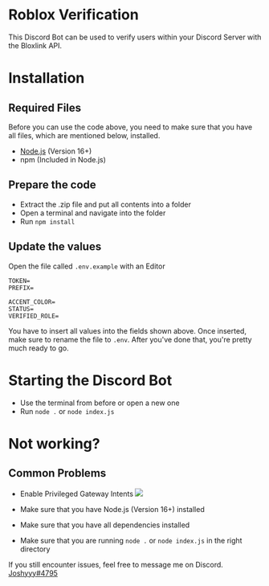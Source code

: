 # Roblox Verification
This Discord Bot can be used to verify users within your Discord Server with the Bloxlink API.

# Installation
## Required Files
Before you can use the code above, you need to make sure that you have all files, which are mentioned below, installed.

 - [Node.js](https://nodejs.org/en/download/) (Version 16+)
 - npm (Included in Node.js)

## Prepare the code

 - Extract the .zip file and put all contents into a folder
 - Open a terminal and navigate into the folder
 - Run `npm install`

## Update the values

Open the file called `.env.example` with an Editor
```env
TOKEN=
PREFIX=

ACCENT_COLOR=
STATUS=
VERIFIED_ROLE=
```

You have to insert all values into the fields shown above.
Once inserted, make sure to rename the file to `.env`.
After you've done that, you're pretty much ready to go.

# Starting the Discord Bot

 - Use the terminal from before or open a new one
 - Run `node .` or `node index.js`

# Not working?
## Common Problems

 - Enable Privileged Gateway Intents
 ![](https://pileshare.com/u/JFggN)

 - Make sure that you have Node.js (Version 16+) installed
 - Make sure that you have all dependencies installed
 - Make sure that you are running `node .` or `node index.js` in the right directory

If you still encounter issues, feel free to message me on Discord.
[Joshyyy#4795](https://discords.com/bio/p/joshyyy)
